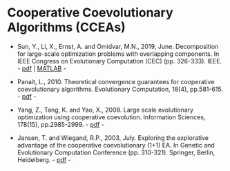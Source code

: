 # Cooperative Coevolutionary Algorithms (CCEAs)

* Sun, Y., Li, X., Ernst, A. and Omidvar, M.N., 2019, June. Decomposition for large-scale optimization problems with overlapping components. In IEEE Congress on Evolutionary Computation (CEC) (pp. 326-333). IEEE. - [pdf](https://ieeexplore.ieee.org/abstract/document/8790204) | [MATLAB](https://bitbucket.org/yuans/rdg3/src/master/) -

* Panait, L., 2010. Theoretical convergence guarantees for cooperative coevolutionary algorithms. Evolutionary Computation, 18(4), pp.581-615. - [pdf](https://dl.acm.org/ft_gateway.cfm?id=1942983&type=pdf) -

* Yang, Z., Tang, K. and Yao, X., 2008. Large scale evolutionary optimization using cooperative coevolution. Information Sciences, 178(15), pp.2985-2999. - [pdf](https://www.sciencedirect.com/science/article/pii/S002002550800073X) -

* Jansen, T. and Wiegand, R.P., 2003, July. Exploring the explorative advantage of the cooperative coevolutionary (1+1) EA. In Genetic and Evolutionary Computation Conference (pp. 310-321). Springer, Berlin, Heidelberg. - [pdf](https://link.springer.com/chapter/10.1007/3-540-45105-6_37) -

